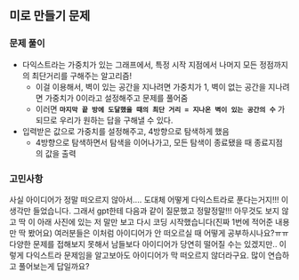 ## 미로 만들기 문제

### 문제 풀이
- 다익스트라는 가중치가 있는 그래프에서, 특정 시작 지점에서 나머지 모든 정점까지의 최단거리를 구해주는 알고리즘! 
  - 이걸 이용해서, 벽이 있는 공간을 지나려면 가중치가 1, 벽이 없는 공간을 지나려면 가중치가 0이라고 설정해주고 문제를 풀어줌
  - 이러면 **`마지막 끝 방에 도달했을 때의 최단 거리 = 지나온 벽이 있는 공간의 수`** 가 되므로 우리가 원하는 답을 구해낼 수 있다.
- 입력받은 값으로 가중치를 설정해주고, 4방향으로 탐색하게 했음
  - 4방향으로 탐색하면서 탐색을 이어나가고, 모든 탐색이 종료됐을 때 종료지점의 값을 출력

### 고민사항
사실 아이디어가 정말 떠오르지 않아서.... 도대체 어떻게 다익스트라로 푼다는거지!!! 이 생각만 들었습니다.
그래서 gpt한테 다음과 같이 질문했고 정말정말!!! 아무것도 보지 않고 딱 이 아래 사진에 있는 저 말만 보고 다시 코딩 시작했습니다(진짜 1번에 적어준 내용만 딱 봤어요)
여러분들은 이처럼 아이디어가 안 떠오르실 때 어떻게 공부하시나요?ㅠㅠ 다양한 문제를 접해보지 못해서 남들보다 아이디어가 당연히 떨어질 수는 있겠지만.. 이렇게 다익스트라 문제임을 알고보아도 아이디어가 막 떠오르지 않더라구요. 많이 연습하고 풀어보는게 답일까요?